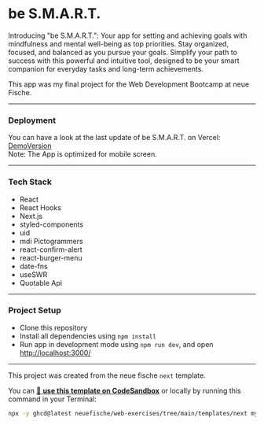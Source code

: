 # be S.M.A.R.T.

Introducing "be S.M.A.R.T.": Your app for setting and achieving goals with mindfulness and mental well-being as top priorities. Stay organized, focused, and balanced as you pursue your goals. Simplify your path to success with this powerful and intuitive tool, designed to be your smart companion for everyday tasks and long-term achievements.

This app was my final project for the Web Development Bootcamp at neue Fische.

---

### Deployment

You can have a look at the last update of be S.M.A.R.T. on Vercel: [DemoVersion](https://capstone-be-smart.vercel.app) <br>
Note: The App is optimized for mobile screen.

---

### Tech Stack

- React
- React Hooks
- Next.js
- styled-components
- uid
- mdi Pictogrammers
- react-confirm-alert
- react-burger-menu
- date-fns
- useSWR
- Quotable Api

---

### Project Setup

- Clone this repository
- Install all dependencies using `npm install`
- Run app in development mode using `npm run dev`, and open [http://localhost:3000/](http://localhost:3000/)

---

This project was created from the neue fische `next` template.

You can [🔗 **use this template on CodeSandbox**](https://codesandbox.io/p/sandbox/github/neuefische/web-exercises/tree/main/templates/next?file=/README.md) or locally by running this command in your Terminal:

```bash
npx -y ghcd@latest neuefische/web-exercises/tree/main/templates/next my-app -i
```



